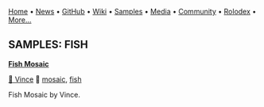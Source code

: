 [Home](https://qb64.com) • [News](../news.md) • [GitHub](../github.md) • [Wiki](../wiki.md) • [Samples](../samples.md) • [Media](../media.md) • [Community](../community.md) • [Rolodex](../rolodex.md) • [More...](../more.md)

## SAMPLES: FISH

**[Fish Mosaic](fish-mosaic/index.md)**

[🐝 Vince](vince.md) 🔗 [mosaic](mosaic.md), [fish](fish.md)

Fish Mosaic by Vince.
